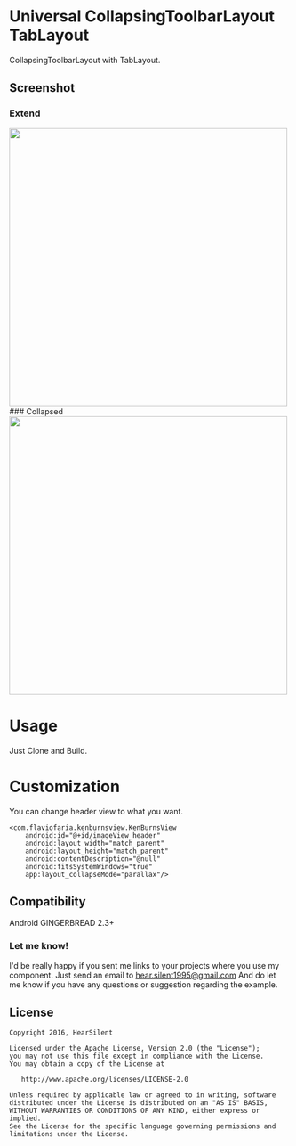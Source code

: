 # Universal CollapsingToolbarLayout TabLayout

CollapsingToolbarLayout with TabLayout.

## Screenshot

### Extend
<img src="https://raw.githubusercontent.com/hearsilent/Universal-CollapsingToolbarLayout-TabLayout-Example/master/screenshots/device-2016-02-20-121446_framed.png" height="500">
### Collapsed
<img src="https://raw.githubusercontent.com/hearsilent/Universal-CollapsingToolbarLayout-TabLayout-Example/master/screenshots/device-2016-02-20-121512_framed.png" height="500">

# Usage

Just Clone and Build.

# Customization

You can change header view to what you want.
```
<com.flaviofaria.kenburnsview.KenBurnsView
	android:id="@+id/imageView_header"
	android:layout_width="match_parent"
	android:layout_height="match_parent"
	android:contentDescription="@null"
	android:fitsSystemWindows="true"
	app:layout_collapseMode="parallax"/>
```

## Compatibility

Android GINGERBREAD 2.3+

### Let me know!

I'd be really happy if you sent me links to your projects where you use my component. Just send an email to hear.silent1995@gmail.com And do let me know if you have any questions or suggestion regarding the example. 

## License

    Copyright 2016, HearSilent

    Licensed under the Apache License, Version 2.0 (the "License");
    you may not use this file except in compliance with the License.
    You may obtain a copy of the License at

       http://www.apache.org/licenses/LICENSE-2.0

    Unless required by applicable law or agreed to in writing, software
    distributed under the License is distributed on an "AS IS" BASIS,
    WITHOUT WARRANTIES OR CONDITIONS OF ANY KIND, either express or implied.
    See the License for the specific language governing permissions and
    limitations under the License.
